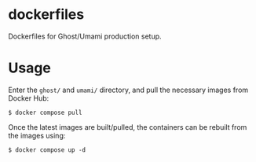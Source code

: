dockerfiles
===
Dockerfiles for Ghost/Umami production setup.

# Usage

Enter the `ghost/` and `umami/` directory, and pull the necessary images from Docker Hub:

```
$ docker compose pull
```

Once the latest images are built/pulled, the containers can be rebuilt from the images using:
```
$ docker compose up -d
```

